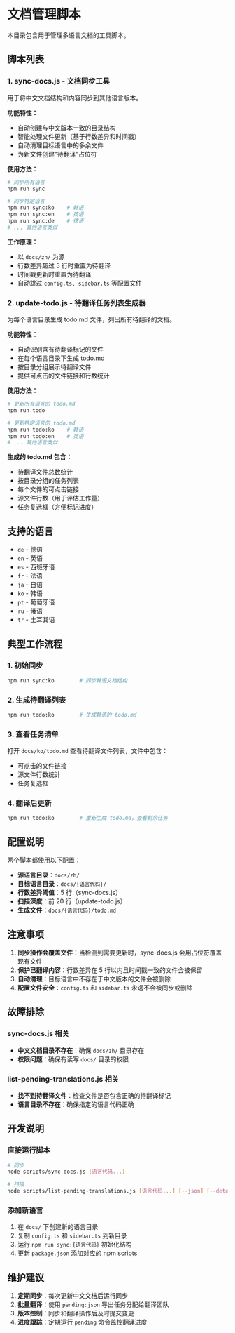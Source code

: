 # 文档管理脚本

本目录包含用于管理多语言文档的工具脚本。

## 脚本列表

### 1. sync-docs.js - 文档同步工具

用于将中文文档结构和内容同步到其他语言版本。

**功能特性：**

- 自动创建与中文版本一致的目录结构
- 智能处理文件更新（基于行数差异和时间戳）
- 自动清理目标语言中的多余文件
- 为新文件创建"待翻译"占位符

**使用方法：**

```bash
# 同步所有语言
npm run sync

# 同步特定语言
npm run sync:ko    # 韩语
npm run sync:en    # 英语
npm run sync:de    # 德语
# ... 其他语言类似
```

**工作原理：**

- 以 `docs/zh/` 为源
- 行数差异超过 5 行时重置为待翻译
- 时间戳更新时重置为待翻译
- 自动跳过 `config.ts`、`sidebar.ts` 等配置文件

### 2. update-todo.js - 待翻译任务列表生成器

为每个语言目录生成 todo.md 文件，列出所有待翻译的文档。

**功能特性：**

- 自动识别含有待翻译标记的文件
- 在每个语言目录下生成 todo.md
- 按目录分组展示待翻译文件
- 提供可点击的文件链接和行数统计

**使用方法：**

```bash
# 更新所有语言的 todo.md
npm run todo

# 更新特定语言的 todo.md
npm run todo:ko    # 韩语
npm run todo:en    # 英语
# ... 其他语言类似
```

**生成的 todo.md 包含：**

- 待翻译文件总数统计
- 按目录分组的任务列表
- 每个文件的可点击链接
- 源文件行数（用于评估工作量）
- 任务复选框（方便标记进度）

## 支持的语言

- `de` - 德语
- `en` - 英语
- `es` - 西班牙语
- `fr` - 法语
- `ja` - 日语
- `ko` - 韩语
- `pt` - 葡萄牙语
- `ru` - 俄语
- `tr` - 土耳其语

## 典型工作流程

### 1. 初始同步

```bash
npm run sync:ko        # 同步韩语文档结构
```

### 2. 生成待翻译列表

```bash
npm run todo:ko        # 生成韩语的 todo.md
```

### 3. 查看任务清单

打开 `docs/ko/todo.md` 查看待翻译文件列表，文件中包含：

- 可点击的文件链接
- 源文件行数统计
- 任务复选框

### 4. 翻译后更新

```bash
npm run todo:ko        # 重新生成 todo.md，查看剩余任务
```

## 配置说明

两个脚本都使用以下配置：

- **源语言目录**：`docs/zh/`
- **目标语言目录**：`docs/{语言代码}/`
- **行数差异阈值**：5 行（sync-docs.js）
- **扫描深度**：前 20 行（update-todo.js）
- **生成文件**：`docs/{语言代码}/todo.md`

## 注意事项

1. **同步操作会覆盖文件**：当检测到需要更新时，sync-docs.js 会用占位符覆盖现有文件
2. **保护已翻译内容**：行数差异在 5 行以内且时间戳一致的文件会被保留
3. **自动清理**：目标语言中不存在于中文版本的文件会被删除
4. **配置文件安全**：`config.ts` 和 `sidebar.ts` 永远不会被同步或删除

## 故障排除

### sync-docs.js 相关

- **中文文档目录不存在**：确保 `docs/zh/` 目录存在
- **权限问题**：确保有读写 `docs/` 目录的权限

### list-pending-translations.js 相关

- **找不到待翻译文件**：检查文件是否包含正确的待翻译标记
- **语言目录不存在**：确保指定的语言代码正确

## 开发说明

### 直接运行脚本

```bash
# 同步
node scripts/sync-docs.js [语言代码...]

# 扫描
node scripts/list-pending-translations.js [语言代码...] [--json] [--details]
```

### 添加新语言

1. 在 `docs/` 下创建新的语言目录
2. 复制 `config.ts` 和 `sidebar.ts` 到新目录
3. 运行 `npm run sync:{语言代码}` 初始化结构
4. 更新 `package.json` 添加对应的 npm scripts

## 维护建议

1. **定期同步**：每次更新中文文档后运行同步
2. **批量翻译**：使用 `pending:json` 导出任务分配给翻译团队
3. **版本控制**：同步和翻译操作后及时提交变更
4. **进度跟踪**：定期运行 `pending` 命令监控翻译进度
